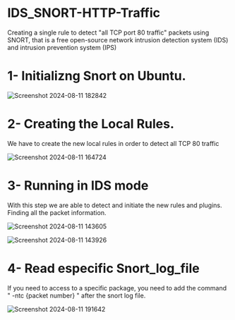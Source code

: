 # IDS_SNORT-HTTP-Traffic
Creating a single rule to detect "all TCP port 80 traffic" packets using SNORT, that is a free open-source network intrusion detection system (IDS) and intrusion prevention system (IPS)

# 1- Initializng Snort on Ubuntu.

![Screenshot 2024-08-11 182842](https://github.com/user-attachments/assets/85a6f608-fbfb-4a92-8cd0-cfc1425f23e7)

# 2- Creating the Local Rules.
We have to create the new local rules in order to detect all TCP 80 traffic

![Screenshot 2024-08-11 164724](https://github.com/user-attachments/assets/bf0b41a9-d62f-475b-b97a-b43a4a6e8199)

# 3- Running in IDS mode 
With this step we are able to detect and initiate the new rules and plugins. Finding all the packet information.

![Screenshot 2024-08-11 143605](https://github.com/user-attachments/assets/52313b78-c9ff-480f-aa52-3b27dc7a3131)

![Screenshot 2024-08-11 143926](https://github.com/user-attachments/assets/b9c85dba-8b3c-48b2-91fa-781dda04b1d9)

# 4- Read especific Snort_log_file 
If you need to access to a specific package, you need to add the command " -ntc {packet number} " after the snort log file.

![Screenshot 2024-08-11 191642](https://github.com/user-attachments/assets/24e3b431-b1bd-4dc9-ab11-45f68ddbf929)
